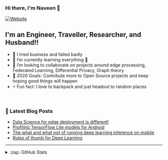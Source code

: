 ### Hi there, I'm Naveen  👋

[![Website](https://img.shields.io/website?label=neevan.me&style=for-the-badge&url=https%3A%2F%2Fneevan.me)](https://neevan.me)


## I'm an Engineer, Traveller, Researcher, and Husband!!

- 🔭 I tried business and failed badly
- 🌱 I’m currently learning everything 🤣
- 👯 I’m looking to collaborate on projects around edge processing, Federated Learning, Differential Privacy, Graph theory
- 🥅 2020 Goals: Contribute more to Open Source projects and keep hoping good things will happen
- ⚡ Fun fact: I love to backpack and just headout to random places





<br />



### 📕 Latest Blog Posts

<!-- BLOG-POST-LIST:START -->
- [Data Science for edge deployment is different!](https://medium.com/ai-ml-cv-in-enriching-digital-maps-navigation/data-science-for-edge-deployment-is-different-b73cb8035f71?source=rss-ae2613422ae4------2)
- [Profiling TensorFlow Lite models for Android](https://heartbeat.fritz.ai/profiling-tensorflow-lite-models-for-android-a2bc53199682?source=rss-ae2613422ae4------2)
- [The what and what not of running deep learning inference on mobile](https://towardsdatascience.com/the-what-and-what-not-of-running-deep-learning-inference-on-mobile-81aa394ad27d?source=rss-ae2613422ae4------2)
- [Rules of thumb for Deep Learning](https://medium.com/hackernoon/rules-of-thumb-for-deep-learning-5a3b6d4b0138?source=rss-ae2613422ae4------2)
<!-- BLOG-POST-LIST:END -->


---



<details>
  <summary>:zap: GitHub Stats</summary>

  <img align="left" alt="Naveen's GitHub Stats" src="https://github-readme-stats.codestackr.vercel.app/api?username=4nonymou5&show_icons=true&hide_border=true" />

</details>


